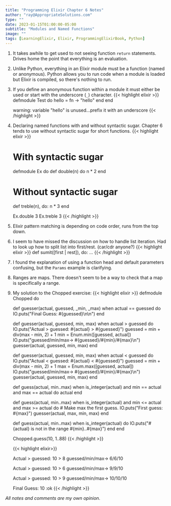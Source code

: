 ```yaml
---
title: "Programming Elixir Chapter 6 Notes"
author: "ray@AppropriateSolutions.com"
type: ""
date: 2023-01-15T01:00:00-05:00
subtitle: "Modules and Named Functions"
image: ""
tags: [LearningElixir, Elixir, ProgrammingElixirBook, Python]
---
```


1) It takes awhile to get used to not seeing function `return` statements.
Drives home the point that everything is an evaluation.

1) Unlike Python, everything in an Elixir module must be a function (named or anonymous).
Python allows you to run code when a module is loaded but Elixir is compiled, so there's nothing to run.

1) If you define an anonymous function within a module it must either be used or start with the underscore (`_`) character.
    {{< highlight elixir >}}
    defmodule Test do
      hello = fn -> "hello" end
    end

    warning: variable "hello" is unused...prefix it with an underscore
    {{< /highlight >}}

1) Declaring named functions with and without syntactic sugar.
   Chapter 6 tends to use without syntactic sugar for short functions.
    {{< highlight elixir >}}

    # With syntactic sugar
    defmodule Ex do
      def double(n) do
        n * 2
      end

      # Without syntactic sugar
      def treble(n), do: n * 3
    end

    Ex.double 3
    Ex.treble 3
    {{< /highlight >}}

1) Elixir pattern matching is depending on code order, runs from the top down.

1) I seem to have missed the discussion on how to handle list iteration.
   Had to look up how to split list into first/rest. (car/cdr anyone?)
    {{< highlight elixir >}}
    def sumit([first | rest]), do: ...
    {{< /highlight >}}

1) I found the explanation of using a function head and default parameters confusing, but the `Params` example is clarifying.

1) Ranges are maps. There doesn't seem to be a way to check that a map is specifically a range.

1) My solution to the Chopped exercise:
    {{< highlight elixir >}}
    defmodule Chopped do

      def guesser(actual, guessed, _min, _max) when actual == guessed do
        IO.puts("Final Guess: #{guessed}\n\n")
      end

      def guesser(actual, guessed, min, max) when actual > guessed do
        IO.puts("Actual > guessed: #{actual} > #{guessed}")
        guessed = min + div(max - min, 2) + 1
        min = Enum.min([guessed, actual])
        IO.puts("guessed/min/max-> #{guessed}/#{min}/#{max}\n")
        guesser(actual, guessed, min, max)
      end

      def guesser(actual, guessed, min, max) when actual < guessed do
        IO.puts("Actual < guessed: #{actual} < #{guessed}")
        guessed = min + div(max - min, 2) + 1
        max = Enum.max([guessed, actual])
        IO.puts("guessed/min/max-> #{guessed}/#{min}/#{max}\n")
        guesser(actual, guessed, min, max)
      end

      def guess(actual, min..max) when is_integer(actual) and min == actual and max == actual do
        actual
      end

      def guess(actual, min..max) when is_integer(actual) and min <= actual and max >= actual do
        # Make max the first guess.
        IO.puts("First guess: #{max}")
        guesser(actual, max, min, max)
      end

      def guess(actual, min..max) when is_integer(actual) do
        IO.puts("#{actual} is not in the range #{min}..#{max}")
      end
    end

    Chopped.guess(10, 1..88)
    {{< /highlight >}}

    {{< highlight elixir>}}

    Actual > guessed: 10 > 8
    guessed/min/max-> 6/6/10

    Actual > guessed: 10 > 6
    guessed/min/max-> 9/9/10

    Actual > guessed: 10 > 9
    guessed/min/max-> 10/10/10

    Final Guess: 10
    :ok
    {{< /highlight >}}

_All notes and comments are my own opinion._
